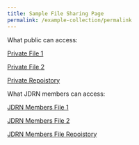 ```yaml
---
title: Sample File Sharing Page
permalink: /example-collection/permalink
---
```

What public can access:

[Private File 1](https://my-sgdcs.sgnet.gov.sg/personal/stcwonhlo/Documents/JDRN%20Private%20Files/test%20private%20file.docx?d=w178ad670665647da899fee7636966f39&csf=1&e=hSFUIA)

[Private File 2](https://my-sgdcs.sgnet.gov.sg/personal/stcwonhlo/Documents/JDRN%20Private%20Files/test%20private%20file.pdf?d=w3b2cb0631144456d82d380147559bf48&csf=1&e=qiddGY)

[Private Repoistory](https://my-sgdcs.sgnet.gov.sg/personal/stcwonhlo/Documents/JDRN%20Private%20Files?csf=1&e=jKSRc0)

What JDRN members can access:

[JDRN Members File 1](https://my-sgdcs.sgnet.gov.sg/personal/stcwonhlo/Documents/JDRN%20Test%20Files/test%20file.docx?d=w7859ea339ebe4c2b8d9c7284015477e0&csf=1&e=NCetLc)

[JDRN Members File 2](https://my-sgdcs.sgnet.gov.sg/personal/stcwonhlo/Documents/JDRN%20Test%20Files/test%20file.pdf?d=w94ad0f7049f14d8cb068872e37331010&csf=1&e=BRJIiR)

[JDRN Members File Repoistory](https://my-sgdcs.sgnet.gov.sg/personal/stcwonhlo/Documents/JDRN%20Test%20Files?csf=1&e=cLuxVj)